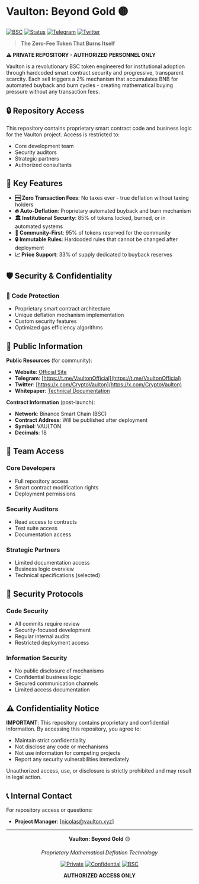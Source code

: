 # Vaulton: Beyond Gold 🟡

[![BSC](https://img.shields.io/badge/BSC-Binance%20Smart%20Chain-yellow)](https://bscscan.com/)
[![Status](https://img.shields.io/badge/Status-Private%20Development-red)]()
[![Telegram](https://img.shields.io/badge/Telegram-Join%20Chat-blue)](https://t.me/VaultonOfficial)
[![Twitter](https://img.shields.io/badge/Twitter-Follow-1da1f2)](https://x.com/CryptoVaulton)

> **The Zero-Fee Token That Burns Itself**

**⚠️ PRIVATE REPOSITORY - AUTHORIZED PERSONNEL ONLY**

Vaulton is a revolutionary BSC token engineered for institutional adoption through hardcoded smart contract security and progressive, transparent scarcity. Each sell triggers a 2% mechanism that accumulates BNB for automated buyback and burn cycles - creating mathematical buying pressure without any transaction fees.

## 🔒 Repository Access

This repository contains proprietary smart contract code and business logic for the Vaulton project. Access is restricted to:

- Core development team
- Security auditors
- Strategic partners
- Authorized consultants

## 🚀 Key Features

- **🆓 Zero Transaction Fees**: No taxes ever - true deflation without taxing holders
- **🔥 Auto-Deflation**: Proprietary automated buyback and burn mechanism
- **🏛️ Institutional Security**: 85% of tokens locked, burned, or in automated systems
- **👥 Community-First**: 95% of tokens reserved for the community
- **🔒 Immutable Rules**: Hardcoded rules that cannot be changed after deployment
- **📈 Price Support**: 33% of supply dedicated to buyback reserves

## 🛡️ Security & Confidentiality

### 🔐 **Code Protection**
- Proprietary smart contract architecture
- Unique deflation mechanism implementation
- Custom security features
- Optimized gas efficiency algorithms

## 🔗 Public Information

**Public Resources** (for community):
- **Website**: [Official Site](https://vaulton.xyz)
- **Telegram**: [https://t.me/VaultonOfficial](https://t.me/VaultonOfficial)
- **Twitter**: [https://x.com/CryptoVaulton](https://x.com/CryptoVaulton)
- **Whitepaper**: [Technical Documentation](https://vaulton.xyz/vaulton-whitepaper)

**Contract Information** (post-launch):
- **Network**: Binance Smart Chain (BSC)
- **Contract Address**: Will be published after deployment
- **Symbol**: VAULTON
- **Decimals**: 18

## 👥 Team Access

### Core Developers
- Full repository access
- Smart contract modification rights
- Deployment permissions

### Security Auditors
- Read access to contracts
- Test suite access
- Documentation access

### Strategic Partners
- Limited documentation access
- Business logic overview
- Technical specifications (selected)

## 🔐 Security Protocols

### Code Security
- All commits require review
- Security-focused development
- Regular internal audits
- Restricted deployment access

### Information Security
- No public disclosure of mechanisms
- Confidential business logic
- Secured communication channels
- Limited access documentation

## ⚠️ Confidentiality Notice

**IMPORTANT**: This repository contains proprietary and confidential information. By accessing this repository, you agree to:

- Maintain strict confidentiality
- Not disclose any code or mechanisms
- Not use information for competing projects
- Report any security vulnerabilities immediately

Unauthorized access, use, or disclosure is strictly prohibited and may result in legal action.

## 📞 Internal Contact

For repository access or questions:
- **Project Manager**: [nicolas@vaulton.xyz]

---

<div align="center">

**Vaulton: Beyond Gold** 🟡

*Proprietary Mathematical Deflation Technology*

[![Private](https://img.shields.io/badge/Repository-Private-red)](https://github.com/VaultonProject/vaulton-private)
[![Confidential](https://img.shields.io/badge/Code-Confidential-orange)]()
[![BSC](https://img.shields.io/badge/Target-BSC-yellow)](https://bscscan.com/)

**AUTHORIZED ACCESS ONLY**

</div>
